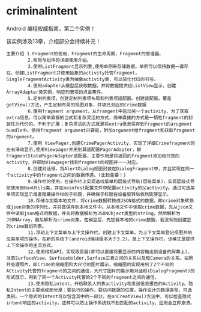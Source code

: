 # criminalintent

 Android 编程权威指南，第二个实例！
 
  该实例涉及13章，介绍部分会持续补充！
  
    主要介绍 1.Fragment的使用，Fragment的生命周期，Fragment的管理器。
            2.布局与组件的详细使用介绍。
            3.使用ListFragment显示列表,使用单例来存储数据，单例可以保持数据一直存在，创建ListFragment并使用抽象的activity托管fragment，SingleFragmentActivity类为抽象activity类，可以简化代码的书写。
            4.使用adapter从模型层获取数据，并将数据提供给ListView显示。创建ArrayAdapter类实例，响应列表项的点击事件。
            5.定制列表项，创建定制列表项布局和列表项适配器。创建适配器，覆盖getView()方法，产生定制布局的视图对象，并填充对应的Crime数据
            6.使用fragment argument，从framgent中启动另一个activity，为了获取extra信息，可以简单直接的当式和复杂灵活的方式，简单直接的方式是一牺牲fragment的封装性为代价的，不利于扩展；复杂灵活的方式就是将extra信息保存到fragment的arugment bundle中。使用fragment argument只要是，附加argument给fragment和获取fragment的argument。
            7.使用 ViewPager,创建CrimePagerActivity，实现了详细Crimefragment的左右滑动显示,使用Viewpager并用到其适配器PagerAdapter，即FragmentStatePagerAdapter适配器，主要作用是将返回的fragment添加给托管的activity，并帮助Viewpager找到fragment的视图并一一对应。
            8.创建对话框，将AlertDialog视图封装在DialogFragment中，并且实现在同一个activity中的fragment之间的数据传递。(比较重要！)
            9.操作栏的使用，在操作栏上实现选线菜单和层级式导航(层级菜单)，实现层级式导航使用到NavUtils类，并在mainfest配置文件中配置activity的父activity。通过可选菜单项实现显示或者隐藏操作栏的子标题，并确保子标题在设备旋转后依然能够显示。
            10.存储与加载本地文件，将crime数据转换成JSON格式的数据，即crime对象转换成json对象的序列化，并将其保存到本地文件中。从本地文件中读取crime数据，先从json文件中读取json格式的数据，并先将数据解析为JSONObject类型的string，然后解析为JSONArray，最后解析为crime对象。在模型层，先加载本地的crime数据，若没有则创建空的crime数组列表。
            11.浮动上下文菜单与上下文操作栏。创建上下文菜单，为上下文菜单登记视图并响应菜单项的操作。在新的系统下(android编译版本大于3.2)，是上下文操作栏，该模式是提供上下文操作的主流方式。
            12.使用相机API，实现取景器(即可以直接将要显示的内容输出到设备的屏幕上)，注意SurfaceView，SurfaceHolder,Surface三者之间的关系以及和Camera的关系。拍照并处理照片，即Crime的缩略图和大尺寸的图片展示，缩略图的实现用到了2个不同的ACtivity托管的fragment的之间的通信，大尺寸图片的展示用对话框(DialogFragment)的形式展示，用到了同一个Activity托管的2个不同的fragment之间的通信。
            13.使用隐私intent，开启联系人列表activity和发送信息报告的Activity。隐私Intent的主要组成部分是：要执行的操作，要访问数据的位置，操作设计的数据类型，可选类别。一个隐式的Intent可以包含其中的一部分。在onCreatView()方法中，可以检查隐式intent响应的activity，这样可以防止操作系统找不到匹配的activity，应用会立即崩溃。
   
